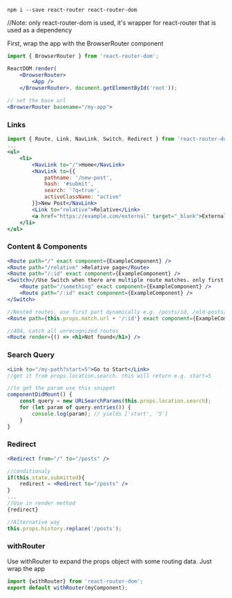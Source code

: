 ```npm
npm i --save react-router react-router-dom
```
//Note: only react-router-dom is used, it's wrapper for react-router that is used as a dependency


First, wrap the app with the BrowserRouter component
```jsx
import { BrowserRouter } from 'react-router-dom';

ReactDOM.render(
    <BrowserRouter>
        <App />
    </BrowserRouter>, document.getElementById('root'));
    
// set the base url
<BrowserRouter basename="/my-app">
```

### Links

```jsx
import { Route, Link, NavLink, Switch, Redirect } from 'react-router-dom';
...
<ul>
    <li>
        <NavLink to="/">Home</NavLink>
        <NavLink to={{
            pathname: '/new-post',
            hash: '#submit',
            search: '?q=true',
            activeClassName: "active"
        }}>New Post</NavLink>
        <Link to="relative">Relative</Link>
        <a href="https://example.com/external" target="_blank">External</a>
    </li>
</ul>
```

### Content & Components

```jsx
<Route path="/" exact component={ExampleComponent} />
<Route path="/relative" >Relative page</Route>
<Route path="/:id" exact component={ExampleComponent} />
<Switch>//Use Switch when there are multiple route matches. only first matched will be used
    <Route path="/something" exact component={ExampleComponent} />
    <Route path="/:id" exact component={ExampleComponent} />
</Switch>

//Nested routes, use first part dynamically e.g. /posts/id, /old-posts/id
<Route path={this.props.match.url + '/:id'} exact component={ExampleComponent} />

//404, catch all unrecognized routes
<Route render={() => <h1>Not found</h1>} />
```

### Search Query

```jsx
<Link to="/my-path?start=5">Go to Start</Link>
//get it from props.location.search. this will return e.g. start=5

//to get the param use this snippet
componentDidMount() {
    const query = new URLSearchParams(this.props.location.search);
    for (let param of query.entries()) {
        console.log(param); // yields ['start', '5']
    }
}
```

### Redirect

```jsx
<Redirect from="/" to="/posts" />

//conditionaly
if(this.state.submitted){
    redirect = <Redirect to="/posts" />
}
...
//Use in render method
{redirect}

//Alternative way
this.props.history.replace('/posts');
```

### withRouter
Use withRouter to expand the props object with some routing data. Just wrap the app
```jsx
import {withRouter} from 'react-router-dom';
export default withRouter(myComponent);
```
